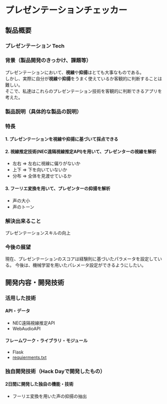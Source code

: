 # プレゼンテーションチェッカー

## 製品概要
### プレゼンテーション Tech

### 背景（製品開発のきっかけ、課題等）
プレゼンテーションにおいて、**視線**や**抑揚**はとても大事なものである。    
しかし、実際に自分が**視線**や**抑揚**をうまく使えているか客観的に判断することは難しい。     
そこで、私達はこれらのプレゼンテーション技術を客観的に判断できるアプリを考えた。   

### 製品説明（具体的な製品の説明）

### 特長

#### 1. プレゼンテーションを視線や抑揚に基づいて採点できる

#### 2. 視線推定技術(NEC遠隔視線推定API)を用いて、プレゼンターの視線を解析
- 左右 => 左右に視線に偏りがないか 
- 上下 => 下を向いていないか
- 分布 => 全体を見渡せているか

#### 3. フーリエ変換を用いて、プレゼンターの抑揚を解析
- 声の大小
- 声のトーン

### 解決出来ること
プレゼンテーションスキルの向上

### 今後の展望
現在、プレゼンテーションのスコアは経験則に基づいたパラメータを設定している。
今後は、機械学習を用いたパレメータ設定ができるようにしたい。

## 開発内容・開発技術
### 活用した技術
#### API・データ

* NEC遠隔視線推定API 
* WebAudioAPI

#### フレームワーク・ライブラリ・モジュール
* Flask
* [requierments.txt](https://github.com/jphacks/FK_1906/blob/master/requierments.txt)


### 独自開発技術（Hack Dayで開発したもの）
#### 2日間に開発した独自の機能・技術
* フーリエ変換を用いた声の抑揚の抽出
